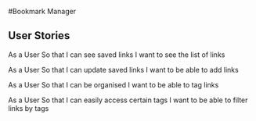 #Bookmark Manager

User Stories
----
As a User
So that I can see saved links
I want to see the list of links

As a User
So that I can update saved links
I want to be able to add links

As a User
So that I can be organised
I want to be able to tag links

As a User
So that I can easily access certain tags
I want to be able to filter links by tags
